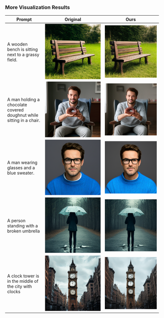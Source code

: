 ### More Visualization Results


<table>
  <thead>
    <tr>
      <th style="width: 160px;">Prompt</th>
      <th style="width: 320px;">Original</th>
      <th style="width: 320px;">Ours</th>
    </tr>
  </thead>
  <tbody>
    <tr>
      <td>A wooden bench is sitting next to a grassy field.</td>
      <td><img src="original/000003_AWoodenBenchIsSittingNextToAGrassyField.png" width="320"/></td>
      <td><img src="ours/000003_AWoodenBenchIsSittingNextToAGrassyField.png" width="320"/></td>
    </tr>
    <tr>
      <td>A man holding a chocolate covered doughnut while sitting in a chair.</td>
      <td><img src="original/000005_AManHoldingAChocolateCoveredDoughnutWhil.png" width="320"/></td>
      <td><img src="ours/000005_AManHoldingAChocolateCoveredDoughnutWhil.png" width="320"/></td>
    </tr>
    <tr>
      <td>A man wearing glasses and a blue sweater.</td>
      <td><img src="original/000011_AManWearingGlassesAndABlueSweater.png" width="320"/></td>
      <td><img src="ours/000011_AManWearingGlassesAndABlueSweater.png" width="320"/></td>
    </tr>
    <tr>
      <td>A person standing with a broken umbrella</td>
      <td><img src="original/000034_APersonStandingWithABrokenUmbrella.png" width="320"/></td>
      <td><img src="ours/000034_APersonStandingWithABrokenUmbrella.png" width="320"/></td>
    </tr>
    <tr>
      <td>A clock tower is in the middle of the city with clocks</td>
      <td><img src="original/000037_AClockTowerIsInTheMiddleOfTheCityWithClo.png" width="320"/></td>
      <td><img src="ours/000037_AClockTowerIsInTheMiddleOfTheCityWithClo.png" width="320"/></td>
    </tr>
  </tbody>
</table>
